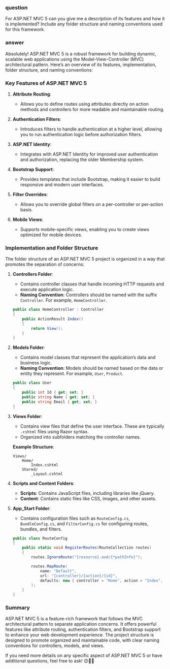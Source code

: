 ### question
For ASP.NET MVC 5 can you give me a description of its features and how it is implemented? Include any folder structure and naming conventions used for this framework.

### answer
Absolutely! ASP.NET MVC 5 is a robust framework for building dynamic, scalable web applications using the Model-View-Controller (MVC) architectural pattern. Here’s an overview of its features, implementation, folder structure, and naming conventions:

### Key Features of ASP.NET MVC 5

1. **Attribute Routing**:
   - Allows you to define routes using attributes directly on action methods and controllers for more readable and maintainable routing.

2. **Authentication Filters**:
   - Introduces filters to handle authentication at a higher level, allowing you to run authentication logic before authorization filters.

3. **ASP.NET Identity**:
   - Integrates with ASP.NET Identity for improved user authentication and authorization, replacing the older Membership system.

4. **Bootstrap Support**:
   - Provides templates that include Bootstrap, making it easier to build responsive and modern user interfaces.

5. **Filter Overrides**:
   - Allows you to override global filters on a per-controller or per-action basis.

6. **Mobile Views**:
   - Supports mobile-specific views, enabling you to create views optimized for mobile devices.

### Implementation and Folder Structure

The folder structure of an ASP.NET MVC 5 project is organized in a way that promotes the separation of concerns:

1. **Controllers Folder**:
   - Contains controller classes that handle incoming HTTP requests and execute application logic.
   - **Naming Convention**: Controllers should be named with the suffix `Controller`. For example, `HomeController`.

   ```csharp
   public class HomeController : Controller
   {
       public ActionResult Index()
       {
           return View();
       }
   }
   ```

2. **Models Folder**:
   - Contains model classes that represent the application’s data and business logic.
   - **Naming Convention**: Models should be named based on the data or entity they represent. For example, `User`, `Product`.

   ```csharp
   public class User
   {
       public int Id { get; set; }
       public string Name { get; set; }
       public string Email { get; set; }
   }
   ```

3. **Views Folder**:
   - Contains view files that define the user interface. These are typically `.cshtml` files using Razor syntax.
   - Organized into subfolders matching the controller names.

   **Example Structure**:
   ```
   Views/
       Home/
           Index.cshtml
       Shared/
           _Layout.cshtml
   ```

4. **Scripts and Content Folders**:
   - **Scripts**: Contains JavaScript files, including libraries like jQuery.
   - **Content**: Contains static files like CSS, images, and other assets.

5. **App_Start Folder**:
   - Contains configuration files such as `RouteConfig.cs`, `BundleConfig.cs`, and `FilterConfig.cs` for configuring routes, bundles, and filters.

   ```csharp
   public class RouteConfig
   {
       public static void RegisterRoutes(RouteCollection routes)
       {
           routes.IgnoreRoute("{resource}.axd/{*pathInfo}");

           routes.MapRoute(
               name: "Default",
               url: "{controller}/{action}/{id}",
               defaults: new { controller = "Home", action = "Index", id = UrlParameter.Optional }
           );
       }
   }
   ```

### Summary

ASP.NET MVC 5 is a feature-rich framework that follows the MVC architectural pattern to separate application concerns. It offers powerful features like attribute routing, authentication filters, and Bootstrap support to enhance your web development experience. The project structure is designed to promote organized and maintainable code, with clear naming conventions for controllers, models, and views.

If you need more details on any specific aspect of ASP.NET MVC 5 or have additional questions, feel free to ask! 😊🚀📂